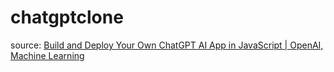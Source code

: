 # chatgptclone
source:
<a href="https://youtu.be/2FeymQoKvrk" target="_blank">Build and Deploy Your Own ChatGPT AI App in JavaScript | OpenAI, Machine Learning</a>
